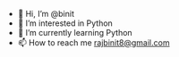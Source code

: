 - 👋 Hi, I’m @binit
- 👀 I’m interested in Python
- 🌱 I’m currently learning Python
- 📫 How to reach me rajbinit8@gmail.com

<!---
binitr1/binitr1 is a ✨ special ✨ repository because its `README.md` (this file) appears on your GitHub profile.
You can click the Preview link to take a look at your changes.
--->
